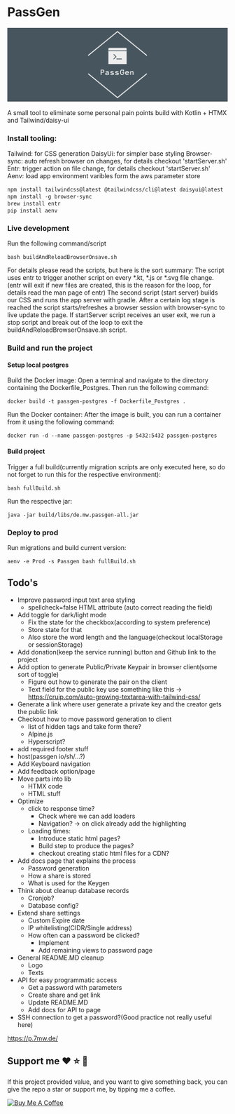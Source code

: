 # PassGen

![logo](https://github.com/MartinWie/PassGen/blob/master/logo.png)

A small tool to eliminate some personal pain points build with Kotlin + HTMX and Tailwind/daisy-ui

### Install tooling:

Tailwind: for CSS generation
DaisyUi: for simpler base styling
Browser-sync: auto refresh browser on changes, for details checkout 'startServer.sh'
Entr: trigger action on file change, for details checkout 'startServer.sh'
Aenv: load app environment varibles form the aws parameter store

```Terminal
npm install tailwindcss@latest @tailwindcss/cli@latest daisyui@latest
npm install -g browser-sync 
brew install entr
pip install aenv
```

### Live development

Run the following command/script

```Terminal
bash buildAndReloadBrowserOnsave.sh
```

For details please read the scripts, but here is the sort summary:
The script uses entr to trigger another script on every *.kt, *.js or *.svg file change.
(entr will exit if new files are created, this is the reason for the loop, for details read the man page of entr)
The second script (start server) builds our CSS and runs the app server with gradle.
After a certain log stage is reached the script starts/refreshes a browser session with browser-sync to live update the
page.
If startServer script receives an user exit, we run a stop script and break out of the loop to exit the
buildAndReloadBrowserOnsave.sh script.

### Build and run the project

#### Setup local postgres

Build the Docker image: Open a terminal and navigate to the directory containing the Dockerfile_Postgres. Then run the
following command:

```Terminal
docker build -t passgen-postgres -f Dockerfile_Postgres .
```

Run the Docker container: After the image is built, you can run a container from it using the following command:

```Terminal
docker run -d --name passgen-postgres -p 5432:5432 passgen-postgres
```

#### Build project

Trigger a full build(currently migration scripts are only executed here, so do not forget to run this for the respective
environment):

```Terminal
bash fullBuild.sh
```

Run the respective jar:

```Terminal
java -jar build/libs/de.mw.passgen-all.jar 
```

### Deploy to prod

Run migrations and build current version:

```Terminal
aenv -e Prod -s Passgen bash fullBuild.sh
```

## Todo's

- Improve password input text area styling
    - spellcheck=false HTML attribute (auto correct reading the field)
- Add toggle for dark/light mode
    - Fix the state for the checkbox(according to system preference)
    - Store state for that
    - Also store the word length and the language(checkout localStorage or sessionStorage)
- Add donation(keep the service running) button and Github link to the project
- Add option to generate Public/Private Keypair in browser client(some sort of toggle)
    - Figure out how to generate the pair on the client
    - Text field for the public key use something like
      this -> https://cruip.com/auto-growing-textarea-with-tailwind-css/
- Generate a link where user generate a private key and the creator gets the public link
- Checkout how to move password generation to client
    - list of hidden tags and take form there?
    - Alpine.js
    - Hyperscript?
- add required footer stuff
- host(passgen io/sh/...?)
- Add Keyboard navigation
- Add feedback option/page
- Move parts into lib
    - HTMX code
    - HTML stuff
- Optimize
    - click to response time?
        - Check where we can add loaders
        - Navigation? -> on click already add the highlighting
    - Loading times:
        - Introduce static html pages?
        - Build step to produce the pages?
        - checkout creating static html files for a CDN?
- Add docs page that explains the process
    - Password generation
    - How a share is stored
    - What is used for the Keygen
- Think about cleanup database records
    - Cronjob?
    - Database config?
- Extend share settings
    - Custom Expire date
    - IP whitelisting(CIDR/Single address)
    - How often can a password be clicked?
        - Implement
        - Add remaining views to password page
- General README.MD cleanup
    - Logo
    - Texts
- API for easy programmatic access
    - Get a password with parameters
    - Create share and get link
    - Update README.MD
    - Add docs for API to page
- SSH connection to get a password?(Good practice not really useful here)

https://p.7mw.de/

## Support me :heart: :star: :money_with_wings:

If this project provided value, and you want to give something back, you can give the repo a star or support me, by
tipping me a coffee.

<a href="https://buymeacoffee.com/MartinWie" target="_blank"><img src="https://cdn.buymeacoffee.com/buttons/v2/default-blue.png" alt="Buy Me A Coffee" width="170"></a>
